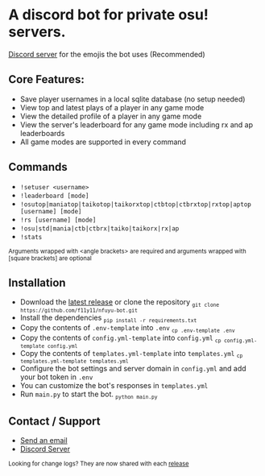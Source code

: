 # A discord bot for private osu! servers.
[Discord server](https://discord.gg/UqrbWKHHz3) for the emojis the bot uses (Recommended) 

## Core Features:
- Save player usernames in a local sqlite database (no setup needed)
- View top and latest plays of a player in any game mode
- View the detailed profile of a player in any game mode
- View the server's leaderboard for any game mode including rx and ap leaderboards
- All game modes are supported in every command

## Commands
- `!setuser <username>`
- `!leaderboard [mode]`
- `!osutop|maniatop|taikotop|taikorxtop|ctbtop|ctbrxtop|rxtop|aptop [username] [mode]`
- `!rs [username] [mode]`
- `!osu|std|mania|ctb|ctbrx|taiko|taikorx|rx|ap`
- `!stats`

<sup>Arguments wrapped with &lt;angle brackets&gt; are required and arguments wrapped with [square brackets] are optional</sup>

## Installation
- Download the [latest release](https://github.com/f11y11/nfuyu-bot/releases/latest) or clone the repository <sub>`git clone https://github.com/f11y11/nfuyu-bot.git`</sub>
- Install the dependencies <sub>`pip install -r requirements.txt`</sub>
- Copy the contents of `.env-template` into `.env` <sub>`cp .env-template .env`</sub>
- Copy the contents of `config.yml-template` into `config.yml` <sub>`cp config.yml-template config.yml`</sub>
- Copy the contents of `templates.yml-template` into `templates.yml` <sub>`cp templates.yml-template templates.yml`</sub>
- Configure the bot settings and server domain in `config.yml` and add your bot token in `.env`
- You can customize the bot's responses in `templates.yml`
- Run `main.py` to start the bot. <sub>`python main.py`</sub>

## Contact / Support
- [Send an email](mailto:support@fuyu.gg)
- [Discord Server](https://discord.gg/UqrbWKHHz3)

<sub>Looking for change logs? They are now shared with each [release](https://github.com/f11y11/nfuyu-bot/releases)</sub>
